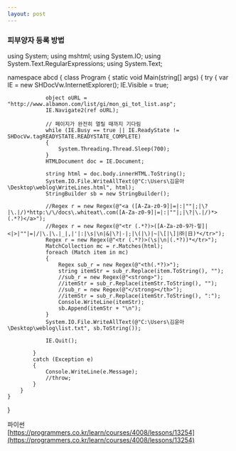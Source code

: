 ```yaml
---
layout: post
---
```


### 피부양자 등록 방법  

using System;
using mshtml;
using System.IO;
using System.Text.RegularExpressions;
using System.Text;

namespace abcd
{
    class Program
    {
        static void Main(string[] args)
        {
            try
            {
                var IE = new SHDocVw.InternetExplorer();
                IE.Visible = true;

                object oURL = "http://www.albamon.com/list/gi/mon_gi_tot_list.asp";
                IE.Navigate2(ref oURL);

                // 페이지가 완전히 열릴 때까지 기다림
                while (IE.Busy == true || IE.ReadyState != SHDocVw.tagREADYSTATE.READYSTATE_COMPLETE)
                {
                    System.Threading.Thread.Sleep(700);
                }
                HTMLDocument doc = IE.Document;

                string html = doc.body.innerHTML.ToString();
                System.IO.File.WriteAllText(@"C:\Users\김윤아\Desktop\weblog\WriteLines.html", html);
                StringBuilder sb = new StringBuilder();

                //Regex r = new Regex(@"<a ([A-Za-z0-9]|=|:|""|;|\?|\.|/)*http:\/\/docs\.whiteat\.com([A-Za-z0-9]|=|:|""|;|\?|\.|/)*>(.*?)</a>");
                //Regex r = new Regex(@"<tr (.*?)>([A-Za-z0-9가-힣]|<|>|""|=|/|\.|\.|_|,|'|:|\s|\n|&|\?|-|;|\(|\)|~|\[|\]|㈜|日)*</tr>");
                Regex r = new Regex(@"<tr (.*?)>(\s|\n|(.*?))*</tr>");
                MatchCollection mc = r.Matches(html);
                foreach (Match item in mc)
                {
                    Regex sub_r = new Regex(@"<th(.*?)>");
                    string itemStr = sub_r.Replace(item.ToString(), "");
                    //sub_r = new Regex(@"<strong>");
                    //itemStr = sub_r.Replace(itemStr.ToString(), "");
                    //sub_r = new Regex(@"</strong></th>");
                    //itemStr = sub_r.Replace(itemStr.ToString(), ":");
                    Console.WriteLine(itemStr);
                    sb.Append(itemStr + "\n");
                }
                System.IO.File.WriteAllText(@"C:\Users\김윤아\Desktop\weblog\list.txt", sb.ToString());

                IE.Quit();

            }
            catch (Exception e)
            {
                Console.WriteLine(e.Message);
                //throw;
            }
        }
    }
}






파이썬  
[https://programmers.co.kr/learn/courses/4008/lessons/13254](https://programmers.co.kr/learn/courses/4008/lessons/13254)
